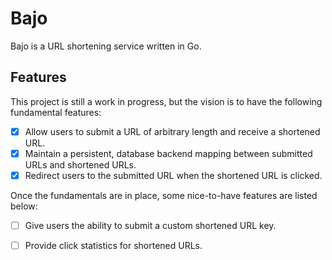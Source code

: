 # Bajo

Bajo is a URL shortening service written in Go.

## Features

This project is still a work in progress, but the vision is to have the following fundamental features:

- [x] Allow users to submit a URL of arbitrary length and receive a shortened URL.
- [x] Maintain a persistent, database backend mapping between submitted URLs and shortened URLs.
- [x] Redirect users to the submitted URL when the shortened URL is clicked.

Once the fundamentals are in place, some nice-to-have features are listed below:

- [ ] Give users the ability to submit a custom shortened URL key.
- [ ] Provide click statistics for shortened URLs.


